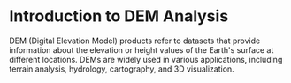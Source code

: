 # Introduction to DEM Analysis
DEM (Digital Elevation Model) products refer to datasets that provide information about the elevation or height values of the Earth's surface at different locations. DEMs are widely used in various applications, including terrain analysis, hydrology, cartography, and 3D visualization.